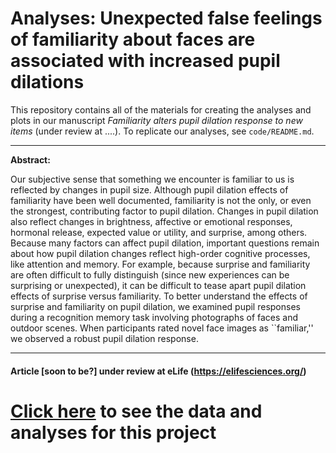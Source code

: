 # Analyses: Unexpected false feelings of familiarity about faces are associated with increased pupil dilations

This repository contains all of the materials for creating the analyses and plots in our manuscript <i>Familiarity alters pupil dilation response to new items</i> (under review at ....<!--a href ="https://elifesciences.org/">eLife</a-->). To replicate our analyses, see `code/README.md`.

<hr>

<b>Abstract:</b> 

Our subjective sense that something we encounter is familiar to us is reflected by changes in pupil size.  Although pupil dilation effects of familiarity have been well documented, familiarity is not the only, or even the strongest, contributing factor to pupil dilation.  Changes in pupil dilation also reflect changes in brightness, affective or emotional responses, hormonal release, expected value or utility, and surprise, among others.  Because many factors can affect pupil dilation, important questions remain about how pupil dilation changes reflect high-order cognitive processes, like attention and memory.  For example, because surprise and familiarity are often difficult to fully distinguish (since new experiences can be surprising or unexpected), it can be difficult to tease apart pupil dilation effects of surprise versus familiarity.  To better understand the effects of surprise and familiarity on pupil dilation, we examined pupil responses during a recognition memory task involving photographs of faces and outdoor scenes.  When participants rated novel face images as ``familiar,'' we observed a robust pupil dilation response.


<hr />

#### Article [soon to be?] under review at eLife (https://elifesciences.org/) 

# [Click here](https://github.com/ContextLab/pupil-memory-analysis) to see the data and analyses for this project



